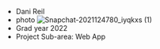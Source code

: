 - Dani Reil
- photo
![Snapchat-2021124780_iyqkxs (1)](https://user-images.githubusercontent.com/63828111/106549515-23709f00-64df-11eb-9916-94634b43feb8.jpg) 
- Grad year 2022
- Project Sub-area: Web App
